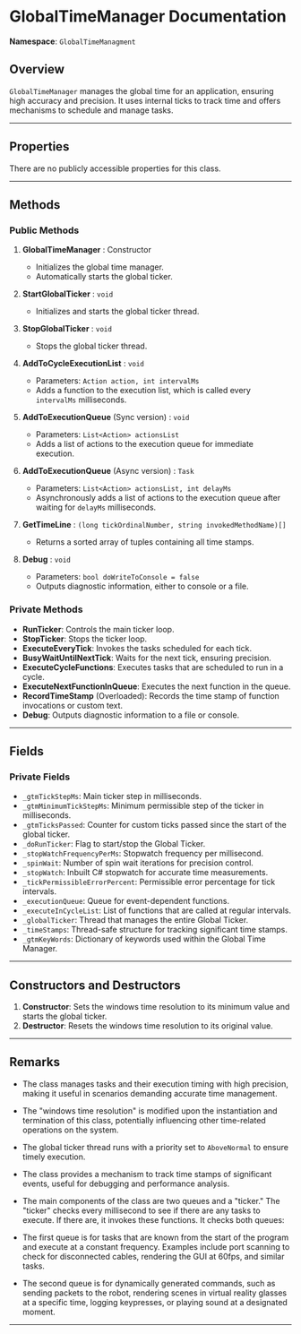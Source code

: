 ﻿# GlobalTimeManager Documentation

**Namespace**: `GlobalTimeManagment`

## Overview

`GlobalTimeManager` manages the global time for an application, ensuring high accuracy and precision. It uses internal ticks to track time and offers mechanisms to schedule and manage tasks.

---

## Properties

There are no publicly accessible properties for this class.

---

## Methods

### Public Methods

1. **GlobalTimeManager** : Constructor
   - Initializes the global time manager.
   - Automatically starts the global ticker.

2. **StartGlobalTicker** : `void`
   - Initializes and starts the global ticker thread.

3. **StopGlobalTicker** : `void`
   - Stops the global ticker thread.

4. **AddToCycleExecutionList** : `void`
   - Parameters: `Action action, int intervalMs`
   - Adds a function to the execution list, which is called every `intervalMs` milliseconds.

5. **AddToExecutionQueue** (Sync version) : `void`
   - Parameters: `List<Action> actionsList`
   - Adds a list of actions to the execution queue for immediate execution.

6. **AddToExecutionQueue** (Async version) : `Task`
   - Parameters: `List<Action> actionsList, int delayMs`
   - Asynchronously adds a list of actions to the execution queue after waiting for `delayMs` milliseconds.

7. **GetTimeLine** : `(long tickOrdinalNumber, string invokedMethodName)[]`
   - Returns a sorted array of tuples containing all time stamps.

8. **Debug** : `void`
   - Parameters: `bool doWriteToConsole = false`
   - Outputs diagnostic information, either to console or a file.

### Private Methods

- **RunTicker**: Controls the main ticker loop.
- **StopTicker**: Stops the ticker loop.
- **ExecuteEveryTick**: Invokes the tasks scheduled for each tick.
- **BusyWaitUntilNextTick**: Waits for the next tick, ensuring precision.
- **ExecuteCycleFunctions**: Executes tasks that are scheduled to run in a cycle.
- **ExecuteNextFunctionInQueue**: Executes the next function in the queue.
- **RecordTimeStamp** (Overloaded): Records the time stamp of function invocations or custom text.
- **Debug**: Outputs diagnostic information to a file or console.

---

## Fields

### Private Fields

- `_gtmTickStepMs`: Main ticker step in milliseconds.
- `_gtmMinimumTickStepMs`: Minimum permissible step of the ticker in milliseconds.
- `_gtmTicksPassed`: Counter for custom ticks passed since the start of the global ticker.
- `_doRunTicker`: Flag to start/stop the Global Ticker.
- `_stopWatchFrequencyPerMs`: Stopwatch frequency per millisecond.
- `_spinWait`: Number of spin wait iterations for precision control.
- `_stopWatch`: Inbuilt C# stopwatch for accurate time measurements.
- `_tickPermissibleErrorPercent`: Permissible error percentage for tick intervals.
- `_executionQueue`: Queue for event-dependent functions.
- `_executeInCycleList`: List of functions that are called at regular intervals.
- `_globalTicker`: Thread that manages the entire Global Ticker.
- `_timeStamps`: Thread-safe structure for tracking significant time stamps.
- `_gtmKeyWords`: Dictionary of keywords used within the Global Time Manager.

---

## Constructors and Destructors

1. **Constructor**: Sets the windows time resolution to its minimum value and starts the global ticker.
2. **Destructor**: Resets the windows time resolution to its original value.

---

## Remarks

- The class manages tasks and their execution timing with high precision, making it useful in scenarios demanding accurate time management.
- The "windows time resolution" is modified upon the instantiation and termination of this class, potentially influencing other time-related operations on the system.
- The global ticker thread runs with a priority set to `AboveNormal` to ensure timely execution.
- The class provides a mechanism to track time stamps of significant events, useful for debugging and performance analysis.

- The main components of the class are two queues and a "ticker."
  The "ticker" checks every millisecond to see if there are any tasks to execute.
  If there are, it invokes these functions. It checks both queues:

- The first queue is for tasks that are known from the start of the program
  and execute at a constant frequency.
  Examples include port scanning to check for disconnected cables,
  rendering the GUI at 60fps, and similar tasks.

- The second queue is for dynamically generated commands,
  such as sending packets to the robot, rendering scenes in virtual reality
  glasses at a specific time, logging keypresses, or playing sound at a designated moment.

---